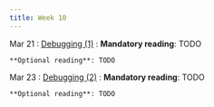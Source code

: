 ```yaml
---
title: Week 10
---
```


Mar 21
: [Debugging (1)](#)
  : **Mandatory reading**: TODO

    **Optional reading**: TODO

Mar 23
: [Debugging (2)](#)
  : **Mandatory reading**: TODO

    **Optional reading**: TODO

